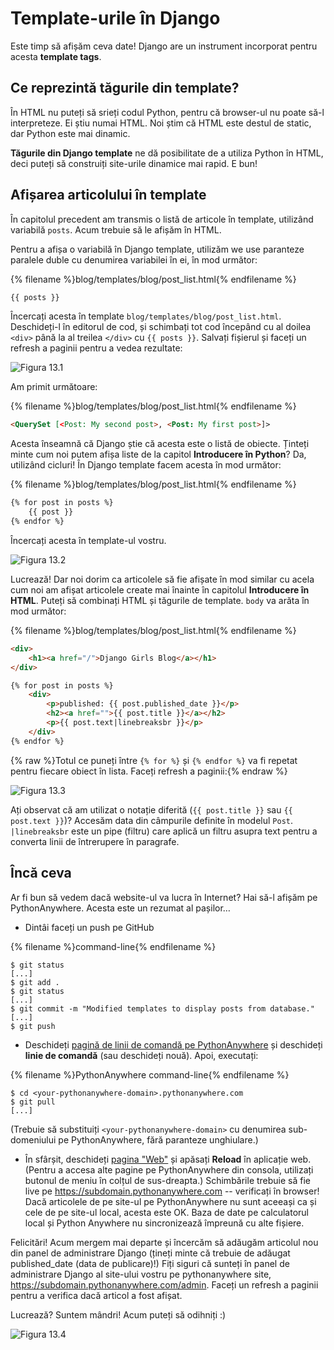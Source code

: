 # Template-urile în Django

Este timp să afișăm ceva date! Django are un instrument incorporat pentru acesta **template tags**.

## Ce reprezintă tăgurile din template?

În HTML nu puteți să srieți codul Python, pentru că browser-ul nu poate să-l interpreteze. Ei știu numai HTML. Noi știm că HTML este destul de static, dar Python este mai dinamic.

**Tăgurile din Django template** ne dă posibilitate de a utiliza Python în HTML, deci puteți să construiți site-urile dinamice mai rapid. E bun!

## Afișarea articolului în template

În capitolul precedent am transmis o listă de articole în template, utilizând variabilă `posts`. Acum trebuie să le afișăm în HTML.

Pentru a afișa o variabilă în Django template, utilizăm we use paranteze paralele duble cu denumirea variabilei în ei, în mod următor:

{% filename %}blog/templates/blog/post_list.html{% endfilename %}

```html
{{ posts }}
```

Încercați acesta în template `blog/templates/blog/post_list.html`. Deschideți-l în editorul de cod, și schimbați tot cod începând cu al doilea `<div>` până la al treilea `</div>` cu `{{ posts }}`. Salvați fișierul și faceți un refresh a paginii pentru a vedea rezultate:

![Figura 13.1](images/step1.png)

Am primit următoare:

{% filename %}blog/templates/blog/post_list.html{% endfilename %}

```html
<QuerySet [<Post: My second post>, <Post: My first post>]>
```

Acesta înseamnă că Django știe că acesta este o listă de obiecte. Ținteți minte cum noi putem afișa liste de la capitol **Introducere în Python**? Da, utilizând cicluri! În Django template facem acesta în mod următor:

{% filename %}blog/templates/blog/post_list.html{% endfilename %}

```html
{% for post in posts %}
    {{ post }}
{% endfor %}
```

Încercați acesta în template-ul vostru.

![Figura 13.2](images/step2.png)

Lucrează! Dar noi dorim ca articolele să fie afișate în mod similar cu acela cum noi am afișat articolele create mai înainte în capitolul **Introducere în HTML**. Puteți să combinați HTML și tăgurile de template. `body` va arăta în mod următor:

{% filename %}blog/templates/blog/post_list.html{% endfilename %}

```html
<div>
    <h1><a href="/">Django Girls Blog</a></h1>
</div>

{% for post in posts %}
    <div>
        <p>published: {{ post.published_date }}</p>
        <h2><a href="">{{ post.title }}</a></h2>
        <p>{{ post.text|linebreaksbr }}</p>
    </div>
{% endfor %}
```

{% raw %}Totul ce puneți între `{% for %}` și `{% endfor %}` va fi repetat pentru fiecare obiect în lista. Faceți refresh a paginii:{% endraw %}

![Figura 13.3](images/step3.png)

Ați observat că am utilizat o notație diferită (`{{ post.title }}` sau `{{ post.text }}`)? Accesăm data din câmpurile definite în modelul `Post`. `|linebreaksbr` este un pipe (filtru) care aplică un filtru asupra text pentru a converta linii de întrerupere în paragrafe.

## Încă ceva

Ar fi bun să vedem dacă website-ul va lucra în Internet? Hai să-l afișăm pe PythonAnywhere. Acesta este un rezumat al pașilor…

* Dintâi faceți un push pe GitHub

{% filename %}command-line{% endfilename %}

    $ git status
    [...]
    $ git add .
    $ git status
    [...]
    $ git commit -m "Modified templates to display posts from database."
    [...]
    $ git push
    

* Deschideți [pagină de linii de comandă pe PythonAnywhere](https://www.pythonanywhere.com/consoles/) și deschideți **linie de comandă** (sau deschideți nouă). Apoi, executați:

{% filename %}PythonAnywhere command-line{% endfilename %}

    $ cd <your-pythonanywhere-domain>.pythonanywhere.com
    $ git pull
    [...]
    

(Trebuie să substituiți `<your-pythonanywhere-domain>` cu denumirea sub-domeniului pe PythonAnywhere, fără paranteze unghiulare.)

* În sfârșit, deschideți [pagina "Web"](https://www.pythonanywhere.com/web_app_setup/) și apăsați **Reload** în aplicație web. (Pentru a accesa alte pagine pe PythonAnywhere din consola, utilizați butonul de meniu în colțul de sus-dreapta.) Schimbările trebuie să fie live pe https://subdomain.pythonanywhere.com -- verificați în browser! Dacă articolele de pe site-ul pe PythonAnywhere nu sunt aceeași ca și cele de pe site-ul local, acesta este OK. Baza de date pe calculatorul local și Python Anywhere nu sincronizează împreună cu alte fișiere.

Felicitări! Acum mergem mai departe și încercăm să adăugăm articolul nou din panel de administrare Django (țineți minte că trebuie de adăugat published_date (data de publicare)!) Fiți siguri că sunteți în panel de administrare Django al site-ului vostru pe pythonanywhere site, https://subdomain.pythonanywhere.com/admin. Faceți un refresh a paginii pentru a verifica dacă articol a fost afișat.

Lucrează? Suntem mândri! Acum puteți să odihniți :)

![Figura 13.4](images/donut.png)